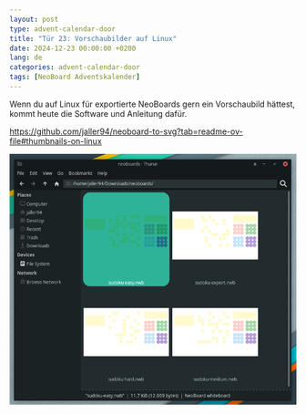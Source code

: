 ```yaml
---
layout: post
type: advent-calendar-door
title: "Tür 23: Vorschaubilder auf Linux"
date: 2024-12-23 00:00:00 +0200
lang: de
categories: advent-calendar-door
tags: [NeoBoard Adventskalender]
---
```


Wenn du auf Linux für exportierte NeoBoards gern ein Vorschaubild hättest, kommt heute die Software und Anleitung dafür.

https://github.com/jaller94/neoboard-to-svg?tab=readme-ov-file#thumbnails-on-linux

![](./preview.png)
